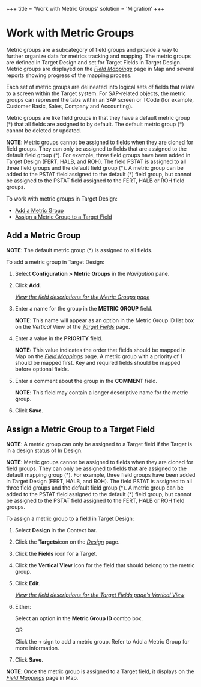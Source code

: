 +++
title = 'Work with Metric Groups'
solution = 'Migration'
+++

# Work with Metric Groups

Metric groups are a subcategory of field groups and provide a way to
further organize data for metrics tracking and mapping. The metric
groups are defined in Target Design and set for Target Fields in Target
Design. Metric groups are displayed on the
<span style="font-style: italic;">[Field
Mappings](../../Map/Page_Desc/Field_Mappings_H.htm)</span> page in Map
and several reports showing progress of the mapping process.

Each set of metric groups are delineated into logical sets of fields
that relate to a screen within the Target system. For SAP-related
objects, the metric groups can represent the tabs within an SAP screen
or TCode (for example, Customer Basic, Sales, Company and Accounting).

Metric groups are like field groups in that they have a default metric
group (\*) that all fields are assigned to by default. The default
metric group (\*) cannot be deleted or updated.

**NOTE**: Metric groups cannot be assigned to fields when they are
cloned for field groups. They can only be assigned to fields that are
assigned to the default field group (\*). For example, three field
groups have been added in Target Design (FERT, HALB, and ROH). The field
PSTAT is assigned to all three field groups and the default field group
(\*). A metric group can be added to the PSTAT field assigned to the
default (\*) field group, but cannot be assigned to the PSTAT field
assigned to the FERT, HALB or ROH field groups.

To work with metric groups in Target Design:

  - [Add a Metric Group](#Add_a_metric_group)
  - [Assign a Metric Group to a Target Field](#Assign_a_metric_group)

## <span id="Add_a_metric_group"></span>Add a Metric Group

**NOTE**: The default metric group (\*) is assigned to all fields.

To add a metric group in Target Design:

1.  Select **Configuration \> Metric Groups** in the *Navigation* pane.

2.  Click **Add**.
    
    *[View the field descriptions for the Metric Groups
    page](../Page_Desc/Metric_Groups.htm)*

3.  Enter a name for the group in the **METRIC GROUP** field.
    
    **NOTE**: This name will appear as an option in the Metric Group ID
    list box on the *Vertical* View of the *[Target
    Fields](../Page_Desc/Target_Fields_H_Target_Design.htm)* page.

4.  Enter a value in the **PRIORITY** field.
    
    **NOTE:** This value indicates the order that fields should be
    mapped in Map on the *[Field
    Mappings](../../Map/Page_Desc/Field_Mappings_H.htm)* page. A metric
    group with a priority of 1 should be mapped first. Key and required
    fields should be mapped before optional fields.

5.  Enter a comment about the group in the **COMMENT** field.
    
    **NOTE**: This field may contain a longer descriptive name for the
    metric group.

6.  Click
**Save**.

## <span id="Assign_a_metric_group"></span>Assign a Metric Group to a Target Field

**NOTE**: A metric group can only be assigned to a Target field if the
Target is in a design status of In Design.

**NOTE**: Metric groups cannot be assigned to fields when they are
cloned for field groups. They can only be assigned to fields that are
assigned to the default mapping group (\*). For example, three field
groups have been added in Target Design (FERT, HALB, and ROH). The field
PSTAT is assigned to all three field groups and the default field group
(\*). A metric group can be added to the PSTAT field assigned to the
default (\*) field group, but cannot be assigned to the PSTAT field
assigned to the FERT, HALB or ROH field groups.

To assign a metric group to a field in Target Design:

1.  Select **Design** in the Context bar.

2.  Click the **Targets**icon on the *[Design](../Page_Desc/Design.htm)*
    page.

3.  Click the <span style="font-weight: bold;">Fields</span> icon for a
    Target.

4.  Click the **Vertical View** icon for the field that should belong to
    the metric group.

5.  Click **Edit**.
    
    *[View the field descriptions for the Target Fields page’s Vertical
    View](../Page_Desc/Target_Fields_H_Target_Design.htm)*

6.  Either:
    
    Select an option in the **Metric Group ID** combo box.
    
    OR
    
    Click the **+** sign to add a metric group. Refer to Add a Metric
    Group for more information.

7.  Click **Save**.

**NOTE**: Once the metric group is assigned to a Target field, it
displays on the *[Field
Mappings](../../Map/Page_Desc/Field_Mappings_H.htm)* page in Map.
